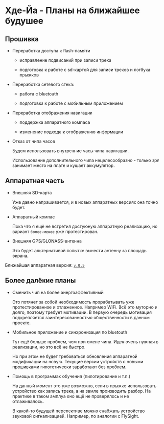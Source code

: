 # Хде-Йа - Планы на ближайшее будушее

## Прошивка

* Переработка доступа к flash-памяти
    
    * исправление подвисаний при записи трека
    
    * подготовка к работе с sd-картой для записи треков и логбука прыжков

* Переработка сетевого стека:
    
    * работа с bluetouth
    
    * подготовка к работе с мобильным приложением

* Переработка отображения навигации
    
    * поддержка аппаратного компаса
    
    * изменение подхода к отображению информации

* Отказ от чипа часов

    Будем использовать внутренние часы чипа навигации.
    
    Использование дополнительного чипа нецелесообразно - только зря занимает место на плате и кушает аккумулятор.

## Аппаратная часть

* Внешняя SD-карта

    Уже давно напрашивается, и в новых аппаратных версиях она точно будет.

* Аппаратный компас

    Пока что я ещё не встретил достуюную аппаратную реализацию, но вариант `более-менее` уже протестирован.

* Внешняя GPS/GLONASS-антенна

    Это будет альтернативой попытке вынести антенну за площадь экрана.

Ближайшая аппаратная версия: [`v.0.5`](../models/03.v.0.5.md)

## Более далёкие планы

* Сменить чип на более энергоэффективный

    Это потянет за собой необходимость прорабатывать уже протестированное и отлаженное. Например WiFi. Всё это муторно и долго, поэтому требует мотивации. В первую очередь мотивация подкрепляется заинтересованностью общественности в данном проекте.

* Мобильное приложение и синхронизация по bluetouth

    Тут ещё больше проблем, чем при смене чипа. Идея очень нужная в реализации, но это всё не быстро.
    
    Но при этом не будет требоваться обновления аппаратной модификации на новую. Текущие версии устройств с новыми прошивками гипотетически заработают без проблем.

* Помощь в программах обучения (пилотирование и т.п.)

    На данный момент это уже возможно, если в прыжке использовать устройство как запись трека, а на замле производить разбор. На практике в таком амплуа оно ещё не проверялось и не отлаживалось.
    
    В какой-то будущей перспективе можно снабжать устройство звуковой сигнализацией. Например, по аналогии с FlySight.
